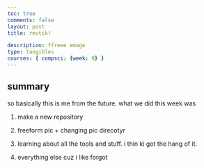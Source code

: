 ```yaml
---
toc: true
comments: false
layout: post
title: revtik!

description: ffreee emage
type: tangibles
courses: { compsci: {week: 0} }
---
```


## summary

so basically this is me from the future. what we did this week was

1. make a new repository

2. freeform pic + changing pic direcotyr

3. learning about all the tools and stuff. i thin ki got the hang of it.

4.  everything else cuz i like forgot